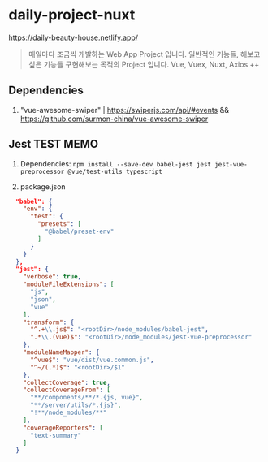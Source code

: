 # daily-project-nuxt

https://daily-beauty-house.netlify.app/

> 매일마다 조금씩 개발하는 Web App Project 입니다.
> 일반적인 기능들, 해보고 싶은 기능들 구현해보는 목적의 Project 입니다.
> Vue, Vuex, Nuxt, Axios ++

## Dependencies

1. "vue-awesome-swiper"
   | https://swiperjs.com/api/#events && https://github.com/surmon-china/vue-awesome-swiper

## Jest TEST MEMO

1. Dependencies: `npm install --save-dev babel-jest jest jest-vue-preprocessor @vue/test-utils typescript`

2. package.json

```json
  "babel": {
    "env": {
      "test": {
        "presets": [
          "@babel/preset-env"
        ]
      }
    }
  },
  "jest": {
    "verbose": true,
    "moduleFileExtensions": [
      "js",
      "json",
      "vue"
    ],
    "transform": {
      "^.+\\.js$": "<rootDir>/node_modules/babel-jest",
      ".*\\.(vue)$": "<rootDir>/node_modules/jest-vue-preprocessor"
    },
    "moduleNameMapper": {
      "^vue$": "vue/dist/vue.common.js",
      "^~/(.*)$": "<rootDir>/$1"
    },
    "collectCoverage": true,
    "collectCoverageFrom": [
      "**/components/**/*.{js, vue}",
      "**/server/utils/*.{js}",
      "!**/node_modules/**"
    ],
    "coverageReporters": [
      "text-summary"
    ]
  }
```
